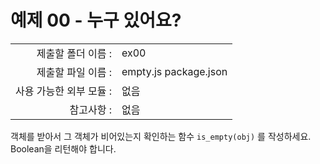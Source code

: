 # 예제 00 - 누구 있어요?

|                      |                    |
| --------------------:| ------------------ |
|   제출할 폴더 이름 :     |  ex00              |
|   제출할 파일 이름 :     |  empty.js package.json |
|   사용 가능한 외부 모듈 : |  없음               |
|   참고사항 :           |  없음                |

객체를 받아서 그 객체가 비어있는지 확인하는 함수 `is_empty(obj)` 를 작성하세요. Boolean을 리턴해야 합니다.
